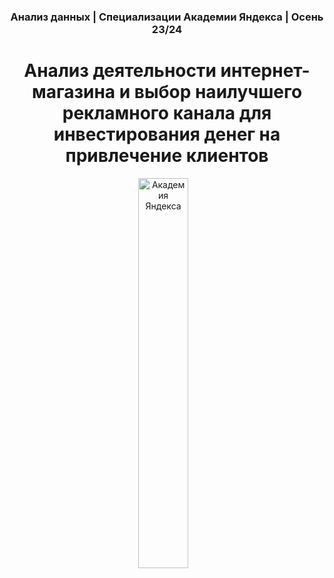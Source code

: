 <h3 align="center" > Анализ данных | Специализации Академии Яндекса | Осень 23/24 </h3>
<h1 align="center"> Анализ деятельности интернет-магазина и выбор наилучшего рекламного канала для инвестирования денег на привлечение клиентов </h1>

<p align="center">
<a href="https://academy.yandex.ru/"><img src="https://user-images.githubusercontent.com/49817414/209363612-96dacd8e-b0a4-4ffc-bfc0-ac3da6a29145.png" width=40%  title="Академия Яндекса"/></a>&nbsp;&nbsp;&nbsp;
<a href="https://academy.yandex.ru/intensive/data-analysis"><img src="https://user-images.githubusercontent.com/49817414/209363621-101f789a-d760-41bf-94f6-06b24fe1ded9.png" width=40%  title="Интенсив по б/></a>
</p>
